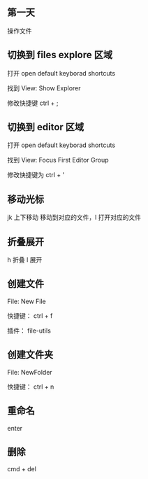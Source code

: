 <!--
 * @Author: 朽木白
 * @Date: 2022-06-23 21:35:31
 * @LastEditors: 1547702880@qq.com
 * @LastEditTime: 2022-06-24 11:31:29
 * @Description:
-->

## 第一天

操作文件

## 切换到 files explore 区域

打开 open default keyborad shortcuts

找到 View: Show Explorer

修改快捷键 ctrl + ;

## 切换到 editor 区域

打开 open default keyborad shortcuts

找到 View: Focus First Editor Group

修改快捷键为 ctrl + '

## 移动光标

jk 上下移动
移动到对应的文件，l 打开对应的文件

## 折叠展开

h 折叠
l 展开

## 创建文件

File: New File

快捷键： ctrl + f

插件： file-utils

## 创建文件夹

File: NewFolder

快捷键： ctrl + n

## 重命名

enter

## 删除

cmd + del
